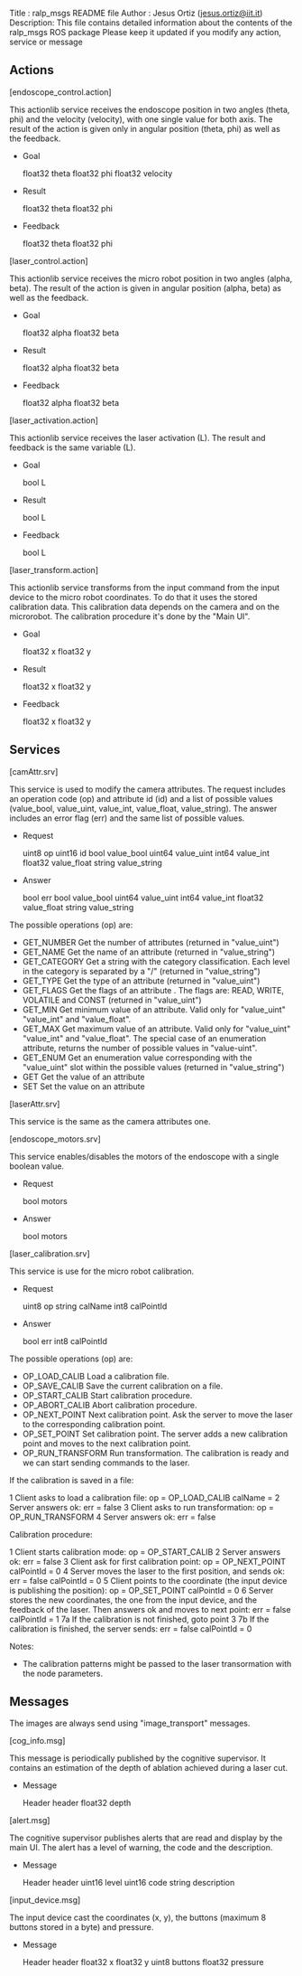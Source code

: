 Title      : ralp_msgs README file
Author     : Jesus Ortiz (jesus.ortiz@iit.it)
Description: This file contains detailed information about the contents of the
             ralp_msgs ROS package
             Please keep it updated if you modify any action, service or message

Actions
-------

  [endoscope_control.action]

This actionlib service receives the endoscope position in two angles (theta,
phi) and the velocity (velocity), with one single value for both axis. The
result of the action is given only in angular position (theta, phi) as well as
the feedback.

  * Goal

    float32 theta
    float32 phi
    float32 velocity

  * Result

    float32 theta
    float32 phi

  * Feedback

    float32 theta
    float32 phi


  [laser_control.action]

This actionlib service receives the micro robot position in two angles (alpha,
beta). The result of the action is given in angular position (alpha, beta) as
well as the feedback.

  * Goal

    float32 alpha
    float32 beta

  * Result

    float32 alpha
    float32 beta

  * Feedback

    float32 alpha
    float32 beta


  [laser_activation.action]

This actionlib service receives the laser activation (L). The result and
feedback is the same variable (L).

  * Goal

    bool L

  * Result

    bool L

  * Feedback

    bool L


  [laser_transform.action]

This actionlib service transforms from the input command from the input device
to the micro robot coordinates. To do that it uses the stored calibration data.
This calibration data depends on the camera and on the microrobot. The
calibration procedure it's done by the "Main UI".

  * Goal

    float32 x
    float32 y

  * Result

    float32 x
    float32 y

  * Feedback

    float32 x
    float32 y


Services
--------

  [camAttr.srv]

This service is used to modify the camera attributes. The request includes an
operation code (op) and attribute id (id) and a list of possible values
(value_bool, value_uint, value_int, value_float, value_string). The answer
includes an error flag (err) and the same list of possible values.

  * Request

    uint8   op
    uint16  id
    bool    value_bool
    uint64  value_uint
    int64   value_int
    float32 value_float
    string  value_string

  * Answer

    bool    err
    bool    value_bool
    uint64  value_uint
    int64   value_int
    float32 value_float
    string  value_string

The possible operations (op) are:

  * GET_NUMBER   Get the number of attributes (returned in "value_uint")
  * GET_NAME     Get the name of an attribute (returned in "value_string")
  * GET_CATEGORY Get a string with the category classification. Each level in
                 the category is separated by a "/" (returned in "value_string")
  * GET_TYPE     Get the type of an attribute (returned in "value_uint")
  * GET_FLAGS    Get the flags of an attribute . The flags are: READ, WRITE,
                 VOLATILE and CONST (returned in "value_uint")
  * GET_MIN      Get minimum value of an attribute. Valid only for "value_uint"
                 "value_int" and "value_float".
  * GET_MAX      Get maximum value of an attribute. Valid only for "value_uint"
                 "value_int" and "value_float". The special case of an
                 enumeration attribute, returns the number of possible values in
                 "value-uint".
  * GET_ENUM     Get an enumeration value corresponding with the "value_uint"
                 slot within the possible values (returned in "value_string")
  * GET          Get the value of an attribute
  * SET          Set the value on an attribute


  [laserAttr.srv]

This service is the same as the camera attributes one.


  [endoscope_motors.srv]

This service enables/disables the motors of the endoscope with a single boolean
value.

  * Request

    bool motors

  * Answer

    bool motors


  [laser_calibration.srv]

This service is use for the micro robot calibration.

  * Request

    uint8 op
	string calName
	int8 calPointId

  * Answer

    bool err
	int8 calPointId
	
The possible operations (op) are:

  * OP_LOAD_CALIB		Load a calibration file.
  * OP_SAVE_CALIB		Save the current calibration on a file.
  * OP_START_CALIB		Start calibration procedure.
  * OP_ABORT_CALIB		Abort calibration procedure.
  * OP_NEXT_POINT		Next calibration point. Ask the server to move the laser
                        to the corresponding calibration point.
  * OP_SET_POINT		Set calibration point. The server adds a new calibration
                        point and moves to the next calibration point.
  * OP_RUN_TRANSFORM	Run transformation. The calibration is ready and we can
                        start sending commands to the laser.
                        
If the calibration is saved in a file:

   1 Client asks to load a calibration file:
       op = OP_LOAD_CALIB
       calName = <name of the calibration file to load>
   2 Server answers ok:
       err = false
   3 Client asks to run transformation:
       op = OP_RUN_TRANSFORM
   4 Server answers ok:
       err = false

Calibration procedure:
   
   1 Client starts calibration mode:
       op = OP_START_CALIB
   2 Server answers ok:
       err = false
   3 Client ask for first calibration point:
       op = OP_NEXT_POINT
       calPointId = 0
   4 Server moves the laser to the first position, and sends ok:
      err = false
      calPointId = 0
   5 Client points to the coordinate (the input device is publishing the
     position):
       op = OP_SET_POINT
       calPointId = 0
   6 Server stores the new coordinates, the one from the input device, and the
     feedback of the laser. Then answers ok and moves to next point:
       err = false
       calPointId = 1
  7a If the calibration is not finished, goto point 3
  7b If the calibration is finished, the server sends:
       err = false
       calPointId = 0
   
Notes:

  * The calibration patterns might be passed to the laser transormation with
    the node parameters.


Messages
--------

The images are always send using "image_transport" messages.


  [cog_info.msg]

This message is periodically published by the cognitive supervisor.
It contains an estimation of the depth of ablation achieved during
a laser cut.

  * Message

    Header header
    float32 depth


  [alert.msg]

The cognitive supervisor publishes alerts that are read and display by the main
UI. The alert has a level of warning, the code and the description.

  * Message

    Header header
    uint16 level
    uint16 code
    string description


  [input_device.msg]

The input device cast the coordinates (x, y), the buttons (maximum 8 buttons
stored in a byte) and pressure.

  * Message

    Header header
    float32 x
    float32 y
    uint8   buttons
    float32 pressure

